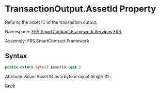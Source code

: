 # TransactionOutput.AssetId Property

Returns the asset ID of the transaction output.

Namespace: [FRS.SmartContract.Framework.Services.FRS](../../FRS.md)

Assembly: FRS.SmartContract.Framework

## Syntax

```c#
public extern byte[] AssetId {get;}
```

Attribute value: Asset ID as a byte array of length 32.



[Back](../TransactionOutput.md)
